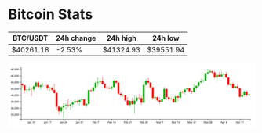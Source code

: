 # Bitcoin Stats

BTC/USDT|24h change|24h high|24h low|
|---|---|---|---|
|$40261.18|-2.53%|$41324.93|$39551.94|

<img src="./chart.svg">
